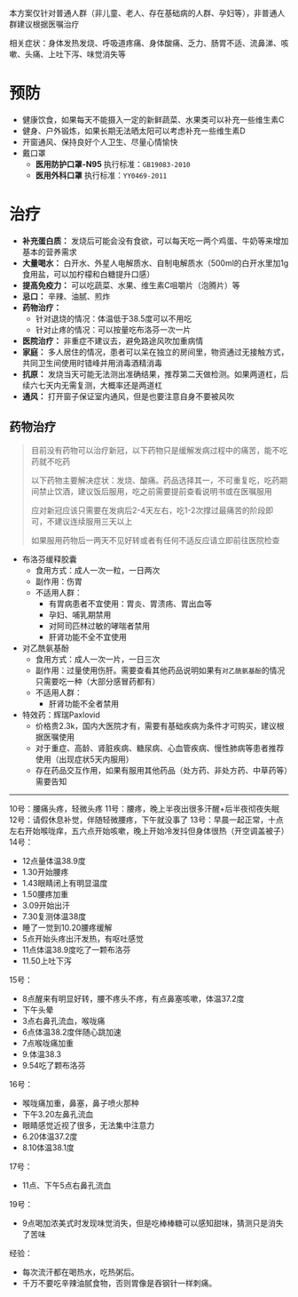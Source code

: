 本方案仅针对普通人群（非儿童、老人、存在基础病的人群、孕妇等），非普通人群建议根据医嘱治疗

相关症状：身体发热发烧、呼吸道疼痛、身体酸痛、乏力、肠胃不适、流鼻涕、咳嗽、头痛、上吐下泻、味觉消失等

# 预防

- 健康饮食，如果每天不能摄入一定的新鲜蔬菜、水果类可以补充一些维生素C
- 健身、户外锻炼，如果长期无法晒太阳可以考虑补充一些维生素D
- 开窗通风、保持良好个人卫生、尽量心情愉快
- 戴口罩
	- **医用防护口罩-N95** 执行标准：`GB19083-2010`
	- **医用外科口罩** 执行标准：`YY0469-2011`

# 治疗

- **补充蛋白质：** 发烧后可能会没有食欲，可以每天吃一两个鸡蛋、牛奶等来增加基本的营养需求
- **大量喝水：** 白开水、外星人电解质水、自制电解质水（500ml的白开水里加1g食用盐，可以加柠檬和白糖提升口感）
- **提高免疫力：** 可以吃蔬菜、水果、维生素C咀嚼片（泡腾片）等
- **忌口：** 辛辣、油腻、煎炸
- **药物治疗：**
	- 针对退烧的情况：体温低于38.5度可以不用吃
	- 针对止疼的情况：可以按量吃布洛芬一次一片
- **医院治疗：** 非重症不建议去，避免路途风吹加重病情
- **家庭：** 多人居住的情况，患者可以呆在独立的房间里，物资通过无接触方式，共同卫生间使用时错峰并用消毒酒精消毒
- **抗原：** 发烧当天可能无法测出准确结果，推荐第二天做检测。如果两道杠，后续六七天内无需复测，大概率还是两道杠
- **通风：** 打开窗子保证室内通风，但是也要注意自身不要被风吹

## 药物治疗

> 目前没有药物可以治疗新冠，以下药物只是缓解发病过程中的痛苦，能不吃药就不吃药
> 
> 以下药物主要解决症状：发烧、酸痛。药品选择其一，不可重复吃，吃药期间禁止饮酒，建议饭后服用，吃之前需要提前查看说明书或在医嘱服用
> 
> 应对新冠应该只需要在发病后2-4天左右，吃1-2次撑过最痛苦的阶段即可，不建议连续服用三天以上
> 
> 如果服用药物后一两天不见好转或者有任何不适反应请立即前往医院检查

- 布洛芬缓释胶囊
	- 食用方式：成人一次一粒，一日两次
	- 副作用：伤胃
	- 不适用人群：
		- 有胃病患者不宜使用：胃炎、胃溃疡、胃出血等
		- 孕妇、哺乳期禁用
		- 对阿司匹林过敏的哮喘者禁用
		- 肝肾功能不全不宜使用
- 对乙酰氨基酚
	- 食用方式：成人一次一片，一日三次
	- 副作用：过量使用伤肝。需要查看其他药品说明如果有`对乙酰氨基酚`的情况只需要吃一种（大部分感冒药都有）
	- 不适用人群：
		- 肝肾功能不全者禁用
- 特效药：辉瑞Paxlovid
	- 价格贵2.3k，国内大医院才有，需要有基础疾病为条件才可购买，建议根据医嘱使用
	- 对于重症、高龄、肾脏疾病、糖尿病、心血管疾病、慢性肺病等患者推荐使用（出现症状5天内服用）
	- 存在药品交互作用，如果有服用其他药品（处方药、非处方药、中草药等）需要告知

--- 
10号：腰痛头疼，轻微头疼
11号：腰疼，晚上半夜出很多汗醒+后半夜彻夜失眠
12号：请假休息补觉，伴随轻微腰疼，下午就没事了
13号：早晨一起正常，十点左右开始喉咙痒，五六点开始咳嗽，晚上开始冷发抖但身体很热（开空调盖被子）
14号：

- 12点量体温38.9度
- 1.30开始腰疼
- 1.43眼睛闭上有明显温度
- 1.50腰疼加重
- 3.09开始出汗
- 7.30复测体温38度
- 睡了一觉到10.20腰疼缓解
- 5点开始头疼出汗发热，有呕吐感觉
- 11点体温38.9度吃了一颗布洛芬
- 11.50上吐下泻

15号：

- 8点醒来有明显好转，腰不疼头不疼，有点鼻塞咳嗽，体温37.2度
- 下午头晕
- 3点右鼻孔流血，喉咙痛
- 6点体温38.2度伴随心跳加速
- 7点喉咙痛加重
- 9.体温38.3
- 9.54吃了颗布洛芬

16号：

- 喉咙痛加重，鼻塞，鼻子喷火那种
- 下午3.20左鼻孔流血
- 眼睛感觉近视了很多，无法集中注意力
- 6.20体温37.2度
- 8.10体温38.1度

17号：

- 11点、下午5点右鼻孔流血

19号：

- 9点喝加浓美式时发现味觉消失，但是吃棒棒糖可以感知甜味，猜测只是消失了苦味


经验：
- 每次流汗都在喝热水，吃热粥后。
- 千万不要吃辛辣油腻食物，否则胃像是吞钢针一样刺痛。
